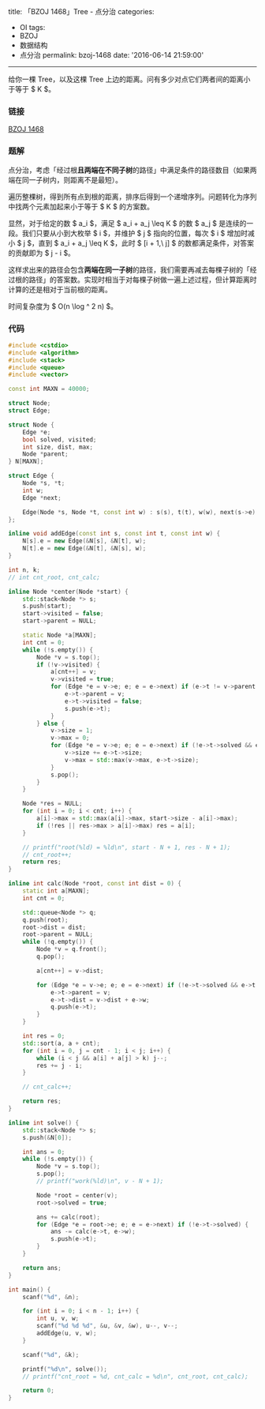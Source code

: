 title: 「BZOJ 1468」Tree - 点分治
categories:
  - OI
tags:
  - BZOJ
  - 数据结构
  - 点分治
permalink: bzoj-1468
date: '2016-06-14 21:59:00'
---

给你一棵 Tree，以及这棵 Tree 上边的距离。问有多少对点它们两者间的距离小于等于 $ K $。

<!-- more -->

### 链接

[BZOJ 1468](http://www.lydsy.com/JudgeOnline/problem.php?id=1468)

### 题解

点分治，考虑「经过根**且两端在不同子树**的路径」中满足条件的路径数目（如果两端在同一子树内，则距离不是最短）。

遍历整棵树，得到所有点到根的距离，排序后得到一个递增序列。问题转化为序列中找两个元素加起来小于等于 $ K $ 的方案数。

显然，对于给定的数 $ a_i $，满足 $ a_i + a_j \leq K $ 的数 $ a_j $ 是连续的一段。我们只要从小到大枚举 $ i $，并维护 $ j $ 指向的位置，每次 $ i $ 增加时减小 $ j $，直到 $ a_i + a_j \leq K $，此时 $ [i + 1,\ j] $ 的数都满足条件，对答案的贡献即为 $ j - i $。

这样求出来的路径会包含**两端在同一子树**的路径，我们需要再减去每棵子树的「经过根的路径」的答案数。实现时相当于对每棵子树做一遍上述过程，但计算距离时计算的还是相对于当前根的距离。

时间复杂度为 $ O(n \log ^ 2 n) $。

### 代码

```cpp
#include <cstdio>
#include <algorithm>
#include <stack>
#include <queue>
#include <vector>

const int MAXN = 40000;

struct Node;
struct Edge;

struct Node {
    Edge *e;
    bool solved, visited;
    int size, dist, max;
    Node *parent;
} N[MAXN];

struct Edge {
    Node *s, *t;
    int w;
    Edge *next;

    Edge(Node *s, Node *t, const int w) : s(s), t(t), w(w), next(s->e) {}
};

inline void addEdge(const int s, const int t, const int w) {
    N[s].e = new Edge(&N[s], &N[t], w);
    N[t].e = new Edge(&N[t], &N[s], w);
}

int n, k;
// int cnt_root, cnt_calc;

inline Node *center(Node *start) {
    std::stack<Node *> s;
    s.push(start);
    start->visited = false;
    start->parent = NULL;

    static Node *a[MAXN];
    int cnt = 0;
    while (!s.empty()) {
        Node *v = s.top();
        if (!v->visited) {
            a[cnt++] = v;
            v->visited = true;
            for (Edge *e = v->e; e; e = e->next) if (e->t != v->parent && !e->t->solved) {
                e->t->parent = v;
                e->t->visited = false;
                s.push(e->t);
            }
        } else {
            v->size = 1;
            v->max = 0;
            for (Edge *e = v->e; e; e = e->next) if (!e->t->solved && e->t->parent == v) {
                v->size += e->t->size;
                v->max = std::max(v->max, e->t->size);
            }
            s.pop();
        }
    }

    Node *res = NULL;
    for (int i = 0; i < cnt; i++) {
        a[i]->max = std::max(a[i]->max, start->size - a[i]->max);
        if (!res || res->max > a[i]->max) res = a[i];
    }

    // printf("root(%ld) = %ld\n", start - N + 1, res - N + 1);
    // cnt_root++;
    return res;
}

inline int calc(Node *root, const int dist = 0) {
    static int a[MAXN];
    int cnt = 0;

    std::queue<Node *> q;
    q.push(root);
    root->dist = dist;
    root->parent = NULL;
    while (!q.empty()) {
        Node *v = q.front();
        q.pop();

        a[cnt++] = v->dist;

        for (Edge *e = v->e; e; e = e->next) if (!e->t->solved && e->t != v->parent) {
            e->t->parent = v;
            e->t->dist = v->dist + e->w;
            q.push(e->t);
        }
    }

    int res = 0;
    std::sort(a, a + cnt);
    for (int i = 0, j = cnt - 1; i < j; i++) {
        while (i < j && a[i] + a[j] > k) j--;
        res += j - i;
    }

    // cnt_calc++;

    return res;
}

inline int solve() {
    std::stack<Node *> s;
    s.push(&N[0]);

    int ans = 0;
    while (!s.empty()) {
        Node *v = s.top();
        s.pop();
        // printf("work(%ld)\n", v - N + 1);

        Node *root = center(v);
        root->solved = true;

        ans += calc(root);
        for (Edge *e = root->e; e; e = e->next) if (!e->t->solved) {
            ans -= calc(e->t, e->w);
            s.push(e->t);
        }
    }

    return ans;
}

int main() {
    scanf("%d", &n);

    for (int i = 0; i < n - 1; i++) {
        int u, v, w;
        scanf("%d %d %d", &u, &v, &w), u--, v--;
        addEdge(u, v, w);
    }

    scanf("%d", &k);

    printf("%d\n", solve());
    // printf("cnt_root = %d, cnt_calc = %d\n", cnt_root, cnt_calc);

    return 0;
}
```